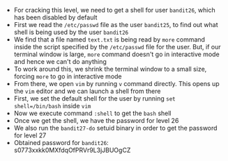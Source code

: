 - For cracking this level, we need to get a shell for user ```bandit26```, which has been disabled by default
- First we read the ```/etc/passwd``` file as the user ```bandit25```, to find out what shell is being used by the user ```bandit26```
- We find that a file named ```text.txt``` is being read by ```more``` command inside the script specified by the ```/etc/passwd``` file for the user. But, if our terminal window is large, ```more``` command doesn't go in interactive mode and hence we can't do anything
- To work around this, we shrink the terminal window to a small size, forcing ```more``` to go in interactive mode
- From there, we open ```vim``` by running ```v``` command directly. This opens up the ```vim``` editor and we can launch a shell from there
- First, we set the default shell for the user by running ```set shell=/bin/bash``` inside ```vim```
- Now we execute command ```:shell``` to get the ```bash``` shell
- Once we get the shell, we have the password for level 26
- We also run the ```bandit27-do``` setuid binary in order to get the password for level 27
- Obtained password for ```bandit26```: s0773xxkk0MXfdqOfPRVr9L3jJBUOgCZ